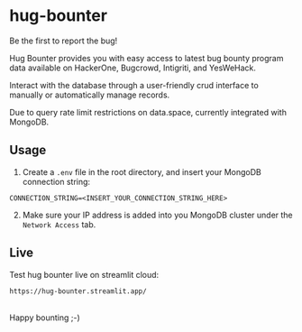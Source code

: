 # hug-bounter
Be the first to report the bug!

Hug Bounter provides you with easy access to latest bug bounty program data available on HackerOne, Bugcrowd, Intigriti, and YesWeHack. 

Interact with the database through a user-friendly crud interface to manually or automatically manage records.

Due to query rate limit restrictions on data.space, currently integrated with MongoDB.

<h2>Usage</h2>

1. Create a `.env` file in the root directory, and insert your MongoDB connection string:
``` 
CONNECTION_STRING=<INSERT_YOUR_CONNECTION_STRING_HERE>
```

2. Make sure your IP address is added into you MongoDB cluster under the `Network Access` tab.


<h2>Live</h2>

Test hug bounter live on streamlit cloud:
```
https://hug-bounter.streamlit.app/
```
 
<br>
Happy bounting ;-)
